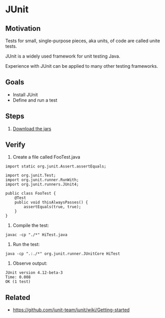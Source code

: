 # JUnit

## Motivation

Tests for small, single-purpose pieces, aka units, of code are called unite tests.

JUnit is a widely used framework for unit testing Java.

Experience with JUnit can be applied to many other testing frameworks.

## Goals

* Install JUnit
* Define and run a test


## Steps

1. [Download the jars](https://github.com/junit-team/junit/wiki/Download-and-Install)


## Verify

1. Create a file called FooTest.java
```
import static org.junit.Assert.assertEquals;

import org.junit.Test;
import org.junit.runner.RunWith;
import org.junit.runners.JUnit4;

public class FooTest {
    @Test
    public void thisAlwaysPasses() {
        assertEquals(true, true);
    }
}
```
1. Compile the test:
```
javac -cp "./*" HiTest.java
```
1. Run the test:
```
java -cp ".:./*" org.junit.runner.JUnitCore HiTest
```
1. Observe output:
```
JUnit version 4.12-beta-3
Time: 0.008
OK (1 test)
```

## Related

* https://github.com/junit-team/junit/wiki/Getting-started


